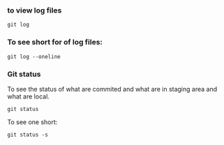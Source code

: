 ### to view log files
```
git log
```
### To see short for of log files:
```
git log --oneline
```
### Git status
To see the status of what are commited and what are in staging area and what are local.
```
git status
```
To see one short:
```
git status -s
```

